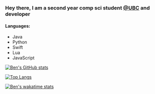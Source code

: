 ### Hey there, I am a second year comp sci student [@UBC](https://www.ubc.ca/) and developer 

#### Languages:
- Java
- Python
- Swift
- Lua
- JavaScript

[![Ben's GitHub stats](https://github-readme-stats.vercel.app/api?username=Benjamin-Norton&show_icons=true&theme=gruvbox)](https://github.com/Benjamin-Norton/github-readme-stats)

[![Top Langs](https://github-readme-stats.vercel.app/api/top-langs/?username=Benjamin-Norton&layout=compact&theme=gruvbox)](https://github.com/Benjamin-Norton/github-readme-stats)

[![Ben's wakatime stats](https://github-readme-stats.vercel.app/api/wakatime?username=bawnorton&layout=compact&theme=gruvbox&v=2)](https://github.com/anuraghazra/github-readme-stats)

